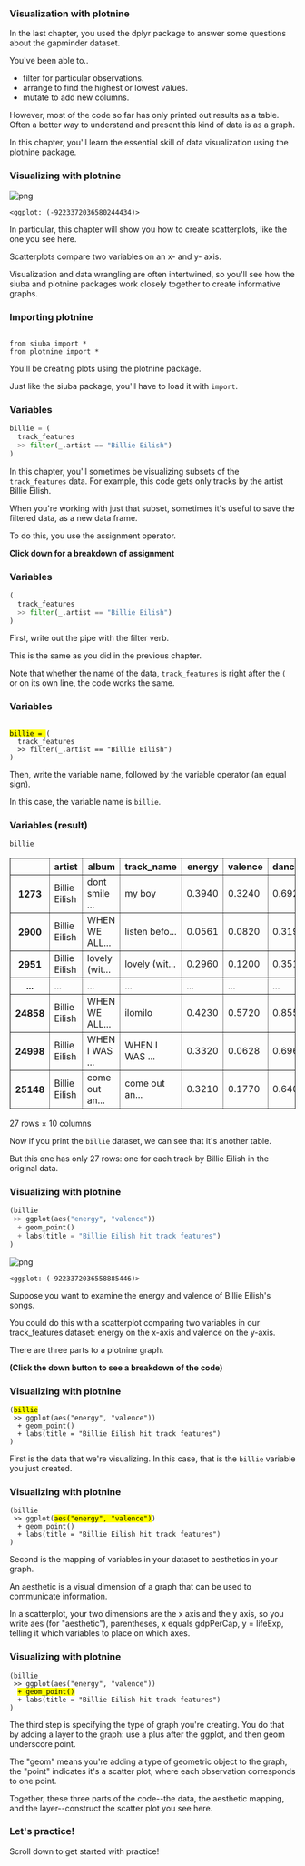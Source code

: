 <section class=""><section class="">

# Visualization with plotnine

<aside class="notes">


In the last chapter, you used the dplyr package to answer some questions about the gapminder dataset.

You've been able to..

* filter for particular observations.
* arrange to find the highest or lowest values.
* mutate to add new columns.

However, most of the code so far has only printed out results as a table.
Often a better way to understand and present this kind of data is as a graph.

In this chapter, you'll learn the essential skill of data visualization using the plotnine package.


</aside></section></section><section class=""><section class="">

# Visualizing with plotnine


![png](02-slides_files/02-slides_6_0.png)





    <ggplot: (-9223372036580244434)>


<aside class="notes">


In particular, this chapter will show you how to create scatterplots, like the one you see here.

Scatterplots compare two variables on an x- and y- axis.

Visualization and data wrangling are often intertwined, so you'll see how
the siuba and plotnine packages work closely together to create informative graphs.


</aside></section></section><section class=""><section class="">

# Importing plotnine


<pre><code class="language-python">
from siuba import *
from plotnine import *
</code></pre>

<aside class="notes">


You'll be creating plots using the plotnine package.

Just like the siuba package, you'll have to load it with `import`.


</aside></section></section><section class=""><section class="">

# Variables

```python
billie = (
  track_features
  >> filter(_.artist == "Billie Eilish")
)
```
<aside class="notes">


In this chapter, you'll sometimes be visualizing subsets of the `track_features` data.
For example, this code gets only tracks by the artist Billie Eilish.

When you're working with just that subset, sometimes it's useful to save the filtered data, as a new data frame.

To do this, you use the assignment operator.

**Click down for a breakdown of assignment**

</aside></section><section class="">

# Variables


```python
(
  track_features
  >> filter(_.artist == "Billie Eilish")
)
```
<aside class="notes">


First, write out the pipe with the filter verb.

This is the same as you did in the previous chapter.

Note that whether the name of the data, `track_features` is right after the `(` or on its own line, the code works the same.

</aside></section><section class="">

# Variables


<pre><code class="language-python">
<mark>billie = </mark>(
  track_features
  >> filter(_.artist == "Billie Eilish")
)
</code></pre>
<aside class="notes">


Then, write the variable name, followed by the variable operator (an equal sign).

In this case, the variable name is `billie`.

</aside></section></section><section class=""><section class="">

# Variables (result)

```python
billie
```



<div>
<style scoped>
    .dataframe tbody tr th:only-of-type {
        vertical-align: middle;
    }

    .dataframe tbody tr th {
        vertical-align: top;
    }

    .dataframe thead th {
        text-align: right;
    }
</style>
<table border="1" class="dataframe">
  <thead>
    <tr style="text-align: right;">
      <th></th>
      <th>artist</th>
      <th>album</th>
      <th>track_name</th>
      <th>energy</th>
      <th>valence</th>
      <th>danceability</th>
      <th>speechiness</th>
      <th>acousticness</th>
      <th>popularity</th>
      <th>duration</th>
    </tr>
  </thead>
  <tbody>
    <tr>
      <th>1273</th>
      <td>Billie Eilish</td>
      <td>dont smile ...</td>
      <td>my boy</td>
      <td>0.3940</td>
      <td>0.3240</td>
      <td>0.692</td>
      <td>0.2070</td>
      <td>0.472</td>
      <td>44</td>
      <td>170.852</td>
    </tr>
    <tr>
      <th>2900</th>
      <td>Billie Eilish</td>
      <td>WHEN WE ALL...</td>
      <td>listen befo...</td>
      <td>0.0561</td>
      <td>0.0820</td>
      <td>0.319</td>
      <td>0.0450</td>
      <td>0.935</td>
      <td>79</td>
      <td>242.652</td>
    </tr>
    <tr>
      <th>2951</th>
      <td>Billie Eilish</td>
      <td>lovely (wit...</td>
      <td>lovely (wit...</td>
      <td>0.2960</td>
      <td>0.1200</td>
      <td>0.351</td>
      <td>0.0333</td>
      <td>0.934</td>
      <td>89</td>
      <td>200.186</td>
    </tr>
    <tr>
      <th>...</th>
      <td>...</td>
      <td>...</td>
      <td>...</td>
      <td>...</td>
      <td>...</td>
      <td>...</td>
      <td>...</td>
      <td>...</td>
      <td>...</td>
      <td>...</td>
    </tr>
    <tr>
      <th>24858</th>
      <td>Billie Eilish</td>
      <td>WHEN WE ALL...</td>
      <td>ilomilo</td>
      <td>0.4230</td>
      <td>0.5720</td>
      <td>0.855</td>
      <td>0.0585</td>
      <td>0.724</td>
      <td>79</td>
      <td>156.371</td>
    </tr>
    <tr>
      <th>24998</th>
      <td>Billie Eilish</td>
      <td>WHEN I WAS ...</td>
      <td>WHEN I WAS ...</td>
      <td>0.3320</td>
      <td>0.0628</td>
      <td>0.696</td>
      <td>0.0425</td>
      <td>0.853</td>
      <td>71</td>
      <td>270.520</td>
    </tr>
    <tr>
      <th>25148</th>
      <td>Billie Eilish</td>
      <td>come out an...</td>
      <td>come out an...</td>
      <td>0.3210</td>
      <td>0.1770</td>
      <td>0.640</td>
      <td>0.0931</td>
      <td>0.693</td>
      <td>74</td>
      <td>210.376</td>
    </tr>
  </tbody>
</table>
<p>27 rows × 10 columns</p>
</div>

<aside class="notes">


Now if you print the `billie` dataset, we can see that it's another table.

But this one has only 27 rows: one for each track by Billie Eilish in the original data.

</aside></section></section><section class="font-size-sm img-height-300"><section class="font-size-sm img-height-300">

# Visualizing with plotnine

```python
(billie
 >> ggplot(aes("energy", "valence"))
  + geom_point()
  + labs(title = "Billie Eilish hit track features")
)
```


![png](02-slides_files/02-slides_24_0.png)





    <ggplot: (-9223372036558885446)>


<aside class="notes">


Suppose you want to examine the energy and valence of Billie Eilish's songs.

You could do this with a scatterplot comparing two variables in our
track_features dataset: energy on the x-axis and valence on the y-axis.

There are three parts to a plotnine graph.

**(Click the down button to see a breakdown of the code)**

</aside></section><section class="font-size-sm">

# Visualizing with plotnine


<pre><code class="language-python">(<mark>billie</mark>
 >> ggplot(aes("energy", "valence"))
  + geom_point()
  + labs(title = "Billie Eilish hit track features")  
)
</code></pre>
<aside class="notes">


First is the data that we're visualizing.
In this case, that is the `billie` variable you just created.

</aside></section><section class="font-size-sm">

# Visualizing with plotnine


<pre><code class="language-python">(billie
 >> ggplot(<mark>aes("energy", "valence")</mark>)
  + geom_point()
  + labs(title = "Billie Eilish hit track features")
)
</code></pre>
<aside class="notes">


Second is the mapping of variables in your dataset to aesthetics in your graph.

An aesthetic is a visual dimension of a graph that can be used to communicate information.

In a scatterplot, your two dimensions are the x axis and the y axis, so you write aes (for
"aesthetic"), parentheses, x equals gdpPerCap, y = lifeExp, telling it which variables to place on which axes.


</aside></section><section class="font-size-sm">

# Visualizing with plotnine


<pre><code class="language-python">(billie
 >> ggplot(aes("energy", "valence"))
  <mark>+ geom_point()</mark>
  + labs(title = "Billie Eilish hit track features")
)
</code></pre>
<aside class="notes">


The third step is specifying the type of graph you're creating.
You do that by adding a layer to the graph: use a plus after the ggplot, and then geom underscore point.

The "geom" means you're adding a type of geometric object to the graph, the
"point" indicates it's a scatter plot, where each observation corresponds to one point.

Together, these three parts of the code--the data, the
aesthetic mapping, and the layer--construct the scatter plot you see here.


</aside></section></section><section class=""><section class="">

# Let's practice!
<aside class="notes">


Scroll down to get started with practice!

</aside></section></section>